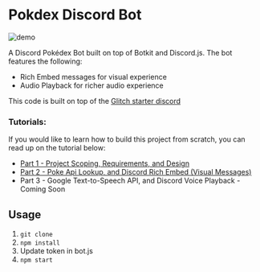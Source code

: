 # Pokdex Discord Bot

![demo](http://g.recordit.co/4gbDcJ9Yr1.gif)

A Discord Pokédex Bot built on top of Botkit and Discord.js.
The bot features the following: 
- Rich Embed messages for visual experience
- Audio Playback for richer audio experience

This code is built on top of the [Glitch starter discord](https://github.com/FogCreek/starter-discord)

### Tutorials:
If you would like to learn how to build this project from scratch, you can read up on the tutorial below:

- [Part 1 - Project Scoping, Requirements, and Design](https://chatbotslife.com/discord-pok%C3%A9dex-chatbot-tutorial-part-1-b003b7decb5e)
- [Part 2 - Poke Api Lookup, and Discord Rich Embed (Visual Messages)](https://chatbotslife.com/discord-pok%C3%A9dex-chatbot-tutorial-part-2-ec57490f8e02)
- Part 3 - Google Text-to-Speech API, and Discord Voice Playback - Coming Soon

## Usage
1. `git clone`
2. `npm install`
3. Update token in bot.js
4. `npm start`
